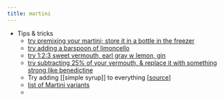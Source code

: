 ```yaml
---
title: martini
---
```


- Tips & tricks
	- [try premixing your martini; store it in a bottle in the freezer](https://punchdrink.com/articles/the-freeze-ahead-bottled-cocktail-martini-recipe/)
	- [try adding a barspoon of limoncello](https://themartinisocialist.com/2014/09/22/the-man-from-the-alphabet-agencies/)
	- [try 1:2:3 sweet vermouth, earl gray w lemon, gin](https://themartinisocialist.com/2014/08/25/earl-grey-martini/)
	- [try subtracting 25% of your vermouth, & replace it with something strong like benedictine](https://www.youtube.com/watch?v=bvuFw8S-V3o&t=202s)
	- Try adding [[simple syrup]] to everything [[source](https://punchdrink.com/articles/put-simple-syrup-in-your-martini-cocktail-recipe-seriously/)]
	- [list of Martini variants](https://punchdrink.com/articles/how-to-make-martini-dry-dirty-vesper-cosmopolitan-cocktail-recipe-by-style/)
	-